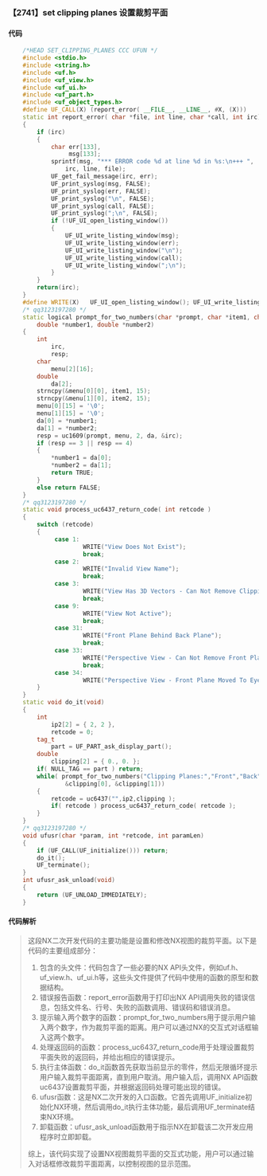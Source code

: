 ### 【2741】set clipping planes 设置裁剪平面

#### 代码

```cpp
    /*HEAD SET_CLIPPING_PLANES CCC UFUN */  
    #include <stdio.h>  
    #include <string.h>  
    #include <uf.h>  
    #include <uf_view.h>  
    #include <uf_ui.h>  
    #include <uf_part.h>  
    #include <uf_object_types.h>  
    #define UF_CALL(X) (report_error( __FILE__, __LINE__, #X, (X)))  
    static int report_error( char *file, int line, char *call, int irc)  
    {  
        if (irc)  
        {  
            char err[133],  
                 msg[133];  
            sprintf(msg, "*** ERROR code %d at line %d in %s:\n+++ ",  
                irc, line, file);  
            UF_get_fail_message(irc, err);  
            UF_print_syslog(msg, FALSE);  
            UF_print_syslog(err, FALSE);  
            UF_print_syslog("\n", FALSE);  
            UF_print_syslog(call, FALSE);  
            UF_print_syslog(";\n", FALSE);  
            if (!UF_UI_open_listing_window())  
            {  
                UF_UI_write_listing_window(msg);  
                UF_UI_write_listing_window(err);  
                UF_UI_write_listing_window("\n");  
                UF_UI_write_listing_window(call);  
                UF_UI_write_listing_window(";\n");  
            }  
        }  
        return(irc);  
    }  
    #define WRITE(X)   UF_UI_open_listing_window(); UF_UI_write_listing_window(X)  
    /* qq3123197280 */  
    static logical prompt_for_two_numbers(char *prompt, char *item1, char *item2,  
        double *number1, double *number2)  
    {  
        int  
            irc,  
            resp;  
        char  
            menu[2][16];  
        double  
            da[2];  
        strncpy(&menu[0][0], item1, 15);  
        strncpy(&menu[1][0], item2, 15);  
        menu[0][15] = '\0';  
        menu[1][15] = '\0';  
        da[0] = *number1;  
        da[1] = *number2;  
        resp = uc1609(prompt, menu, 2, da, &irc);  
        if (resp == 3 || resp == 4)  
        {  
            *number1 = da[0];  
            *number2 = da[1];  
            return TRUE;  
        }  
        else return FALSE;  
    }  
    /* qq3123197280 */  
    static void process_uc6437_return_code( int retcode )  
    {  
        switch (retcode)  
        {  
             case 1:  
                     WRITE("View Does Not Exist");  
                     break;  
             case 2:  
                     WRITE("Invalid View Name");  
                     break;  
             case 3:  
                     WRITE("View Has 3D Vectors - Can Not Remove Clipping Planes");  
                     break;  
             case 9:  
                     WRITE("View Not Active");  
                     break;  
             case 31:  
                     WRITE("Front Plane Behind Back Plane");  
                     break;  
             case 33:  
                     WRITE("Perspective View - Can Not Remove Front Plane");  
                     break;  
             case 34:  
                     WRITE("Perspective View - Front Plane Moved To Eye Point");  
        }     
    }  
    static void do_it(void)  
    {  
        int  
            ip2[2] = { 2, 2 },  
            retcode = 0;  
        tag_t  
            part = UF_PART_ask_display_part();  
        double  
            clipping[2] = { 0., 0. };  
        if( NULL_TAG == part ) return;  
        while( prompt_for_two_numbers("Clipping Planes:","Front","Back",   
                &clipping[0], &clipping[1]))  
        {          
            retcode = uc6437("",ip2,clipping );  
            if( retcode ) process_uc6437_return_code( retcode );  
        }  
    }  
    /* qq3123197280 */  
    void ufusr(char *param, int *retcode, int paramLen)  
    {  
        if (UF_CALL(UF_initialize())) return;  
        do_it();  
        UF_terminate();  
    }  
    int ufusr_ask_unload(void)  
    {  
        return (UF_UNLOAD_IMMEDIATELY);  
    }

```

#### 代码解析

> 这段NX二次开发代码的主要功能是设置和修改NX视图的裁剪平面。以下是代码的主要组成部分：
>
> 1. 包含的头文件：代码包含了一些必要的NX API头文件，例如uf.h、uf_view.h、uf_ui.h等，这些头文件提供了代码中使用的函数的原型和数据结构。
> 2. 错误报告函数：report_error函数用于打印出NX API调用失败的错误信息，包括文件名、行号、失败的函数调用、错误码和错误消息。
> 3. 提示输入两个数字的函数：prompt_for_two_numbers用于提示用户输入两个数字，作为裁剪平面的距离。用户可以通过NX的交互式对话框输入这两个数字。
> 4. 处理返回码的函数：process_uc6437_return_code用于处理设置裁剪平面失败的返回码，并给出相应的错误提示。
> 5. 执行主体函数：do_it函数首先获取当前显示的零件，然后无限循环提示用户输入裁剪平面距离，直到用户取消。用户输入后，调用NX API函数uc6437设置裁剪平面，并根据返回码处理可能出现的错误。
> 6. ufusr函数：这是NX二次开发的入口函数。它首先调用UF_initialize初始化NX环境，然后调用do_it执行主体功能，最后调用UF_terminate结束NX环境。
> 7. 卸载函数：ufusr_ask_unload函数用于指示NX在卸载该二次开发应用程序时立即卸载。
>
> 综上，该代码实现了设置NX视图裁剪平面的交互式功能，用户可以通过输入对话框修改裁剪平面距离，以控制视图的显示范围。
>
